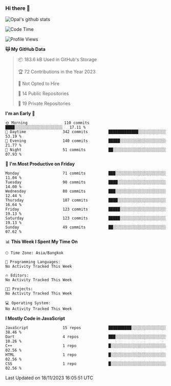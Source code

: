 ### Hi there 👋

![Opal's github stats](https://github-readme-stats.vercel.app/api?username=coolkidneversleep&count_private=true&show_icons=true&theme=radical)


<!--START_SECTION:waka-->
![Code Time](http://img.shields.io/badge/Code%20Time-64%20hrs%2038%20mins-blue)

![Profile Views](http://img.shields.io/badge/Profile%20Views-0-blue)

**🐱 My GitHub Data** 

> 📦 183.6 kB Used in GitHub's Storage 
 > 
> 🏆 72 Contributions in the Year 2023
 > 
> 🚫 Not Opted to Hire
 > 
> 📜 14 Public Repositories 
 > 
> 🔑 19 Private Repositories 
 > 
**I'm an Early 🐤** 

```text
🌞 Morning                110 commits         ████░░░░░░░░░░░░░░░░░░░░░   17.11 % 
🌆 Daytime                342 commits         █████████████░░░░░░░░░░░░   53.19 % 
🌃 Evening                140 commits         █████░░░░░░░░░░░░░░░░░░░░   21.77 % 
🌙 Night                  51 commits          ██░░░░░░░░░░░░░░░░░░░░░░░   07.93 % 
```
📅 **I'm Most Productive on Friday** 

```text
Monday                   71 commits          ███░░░░░░░░░░░░░░░░░░░░░░   11.04 % 
Tuesday                  90 commits          ████░░░░░░░░░░░░░░░░░░░░░   14.00 % 
Wednesday                80 commits          ███░░░░░░░░░░░░░░░░░░░░░░   12.44 % 
Thursday                 107 commits         ████░░░░░░░░░░░░░░░░░░░░░   16.64 % 
Friday                   123 commits         █████░░░░░░░░░░░░░░░░░░░░   19.13 % 
Saturday                 123 commits         █████░░░░░░░░░░░░░░░░░░░░   19.13 % 
Sunday                   49 commits          ██░░░░░░░░░░░░░░░░░░░░░░░   07.62 % 
```


📊 **This Week I Spent My Time On** 

```text
🕑︎ Time Zone: Asia/Bangkok

💬 Programming Languages: 
No Activity Tracked This Week

🔥 Editors: 
No Activity Tracked This Week

🐱‍💻 Projects: 
No Activity Tracked This Week

💻 Operating System: 
No Activity Tracked This Week
```

**I Mostly Code in JavaScript** 

```text
JavaScript               15 repos            ██████████░░░░░░░░░░░░░░░   38.46 % 
Dart                     4 repos             ███░░░░░░░░░░░░░░░░░░░░░░   10.26 % 
C++                      1 repo              █░░░░░░░░░░░░░░░░░░░░░░░░   02.56 % 
HTML                     1 repo              █░░░░░░░░░░░░░░░░░░░░░░░░   02.56 % 
CSS                      1 repo              █░░░░░░░░░░░░░░░░░░░░░░░░   02.56 % 
```




 Last Updated on 18/11/2023 16:05:51 UTC
<!--END_SECTION:waka-->
